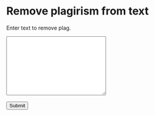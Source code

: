 
<html>
<head>

</head>
<body>

<h1>Remove plagirism from text</h1>
<p>Enter text to remove plag.</p>
  <form action="/action_page.php">
  <textarea name="message" rows="10" cols="30"></textarea>
  <br><br>
  <input type="submit">
</form>


</body>
</html>
